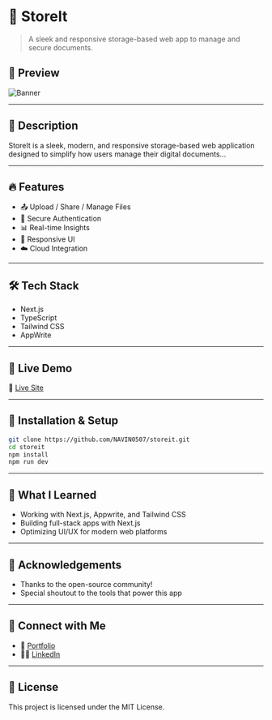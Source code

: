 # 🚀 StoreIt

> A sleek and responsive storage-based web app to manage and secure documents.

## 📸 Preview

![Banner](/projects/banners/storit.png)

---

## 📖 Description

StoreIt is a sleek, modern, and responsive storage-based web application designed to simplify how users manage their digital documents...

---

## 🔥 Features

- 📤 Upload / Share / Manage Files
- 🔐 Secure Authentication
- 📊 Real-time Insights
- 📱 Responsive UI
- ☁️ Cloud Integration

---

## 🛠 Tech Stack

- Next.js
- TypeScript
- Tailwind CSS
- AppWrite

---

## 🚀 Live Demo

🔗 [Live Site](https://storeitmns.vercel.app/)

---

## 🧪 Installation & Setup

```bash
git clone https://github.com/NAVIN0507/storeit.git
cd storeit
npm install
npm run dev
```

---

## 🧠 What I Learned

- Working with Next.js, Appwrite, and Tailwind CSS
- Building full-stack apps with Next.js
- Optimizing UI/UX for modern web platforms

---

## 🙌 Acknowledgements

- Thanks to the open-source community!
- Special shoutout to the tools that power this app

---

## 🤝 Connect with Me

- 💼 [Portfolio](https://your-portfolio-link.com)
- 🧑‍💻 [LinkedIn](https://linkedin.com/in/yourhandle)

---

## 📄 License

This project is licensed under the MIT License.
